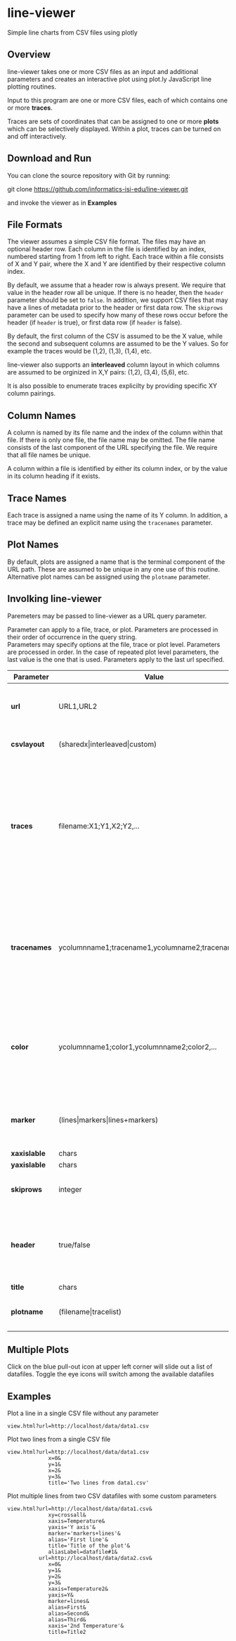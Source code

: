 # line-viewer

Simple line charts from CSV files using plotly

## Overview

line-viewer takes one or more CSV files as an input and additional parameters and creates an interactive plot using plot.ly JavaScript line plotting routines.

Input to this program are one or more CSV files, each of which contains one or more **traces**.  

Traces are sets of coordinates that can be assigned to one or more **plots** which can be selectively displayed.  Within a plot, traces can be turned on and off interactively.

## Download and Run 

You can clone the source repository with Git by running:

  git clone https://github.com/informatics-isi-edu/line-viewer.git

and invoke the viewer as in **Examples**


## File Formats

The viewer assumes a simple CSV file format.
The files may have an optional header row. Each column in the file is identified by an index, numbered starting from 1 from left to right.  Each trace within a file consists of X and Y pair, where the X and Y are identified by their respective column index.  

By default, we assume that a header row is always present.  We require that value in the header row all be unique. If there is no header, then the `header` parameter should be set to ``false``. In addition, we support CSV files that may have a lines of metadata prior to the header or first data row.  The ``skiprows`` parameter can be used to specify how many of these rows occur before the header (if ``header`` is true), or first data row (if ``header`` is false).

By default, the first column of the CSV is assumed to be the X value, while the second and subsequent columns are assumed to be the Y values.  So for example the traces would be (1,2), (1,3), (1,4), etc. 

line-viewer also supports an **interleaved** column layout in which columns are assumed to be orginized in X,Y pairs:  (1,2), (3,4), (5,6), etc.

It is also possible to enumerate traces explicilty by providing specific XY column pairings.

## Column Names 

A column is named by its file name and the index of the column within that file.  If there is only one file, the file name may be omitted.  The file name consists of the last component of the URL specifying the file.  We require that all file names be unique.

A column within a file is identified by either its column index, or by the value in its column heading if it exists.  

## Trace Names

Each trace is assigned a name using the name of its Y column.  In addition, a trace may be defined an explicit name using the ``tracenames`` parameter.  

## Plot Names

By default, plots are assigned a name that is the terminal component of the URL path.  These are assumed to be unique in any one use of this routine.  Alternative plot names can be assigned using the ``plotname`` parameter.

## Involking line-viewer

Paremeters may be passed to line-viewer as a URL query parameter.  

Parameter can apply to a file, trace, or plot.  Parameters are processed in their order of occurrence in the query string.  
Parameters may specify options at the file, trace or plot level. Parameters are processed in order.  In the case of repeated plot level parameters, the last value is the one that is used.  Parameters apply to the last url specified.  

| Parameter | Value | Level | Description |
| --- | --- | --- | --- |
| **url** | URL1,URL2 | Plot | A set of URLs of the CSV files to be used for each plot. Usually, one URL is used.|
| **csvlayout** | (sharedx\|interleaved\|custom) | File | specific orgiization of traces within the CSV file | 
| **traces** | filename:X1;Y1,X2;Y2,... | File | A set of columns to be used for plotting the traces. If csvlayout is custom, provides a list of trace definitions, otherwise ignore. Trace definition can use column heading (if available) or column indexes. Can occur more then once.|
| **tracenames** | ycolumnname1;tracename1,ycolumname2;tracename2,... | trace  | By default, a trace is named by the name of its Y column (i.e. its index or heading value). You can override the default trace name using this parameter.  This parameter can occur more then once.|
| **color** | ycolumnname1;color1,ycolumnname2;color2,... | Plot | A color can be specified in the RGB values, text, or color number e.g. **rgb(16,32,77)**, **blue**, **10204D**, or **#10204D**. There is a default set of color being used if none is specified |
| **marker** | (lines\|markers\|lines+markers) | Plot | what to draw for the traces. Default is lines. Either lines, points for the data points, or both the lines and points |
| **xaxislable** | chars | Plot | X axis label |
| **yaxislable** | chars | Plot | Y axis label |
| **skiprows** | integer | File |  number of lines to skip in the beginning of the file. It defaults to 0.|
| **header** | true/false | File | Header (default to true) indicates whether a header row is provided in the data set.  The header row is the (**skippedrows**+1)th row. |
| **title** | chars | Plot | title of the plot |
| **plotname** | (filename\|tracelist) | Plot | label for datafile, default(file stub) shows up in the pull-out panel |

## Multiple Plots

Click on the blue pull-out icon at upper left corner will slide out a list of datafiles. Toggle the eye icons will switch among the available datafiles

## Examples

Plot a line in a single CSV file without any parameter

```
view.html?url=http://localhost/data/data1.csv

```

Plot two lines from a single CSV file

```
view.html?url=http://localhost/data/data1.csv
             x=0&
             y=1&
             x=2&
             y=3&
             title='Two lines from data1.csv'

```

Plot multiple lines from two CSV datafiles with some custom parameters

```
view.html?url=http://localhost/data/data1.csv&
             xy=crossall&
             xaxis=Temperature&
             yaxis='Y axis'&
             marker='markers+lines'&
             alias='First line'&
             title='Title of the plot'&
             aliasLabel=datafile#1&
          url=http://localhost/data/data2.csv&
             x=0&
             y=1&
             y=2&
             y=3&
             xaxis=Temperature2&
             yaxis=Y&
             marker=lines&
             alias=First&
             alias=Second&
             alias=Third&
             xaxis='2nd Temperature'&
             title=Title2
```

